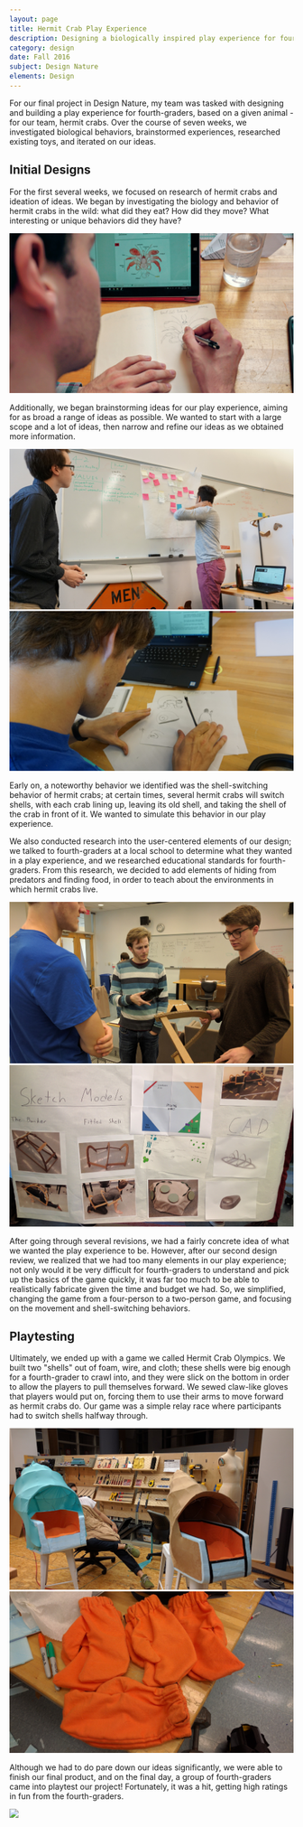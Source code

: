 ```yaml
---
layout: page
title: Hermit Crab Play Experience
description: Designing a biologically inspired play experience for fourth graders.
category: design
date: Fall 2016
subject: Design Nature
elements: Design
---
```


For our final project in Design Nature, my team was tasked with designing and building a play experience for fourth-graders, based on a given animal - for our team, hermit crabs. Over the course of seven weeks, we investigated biological behaviors, brainstormed experiences, researched existing toys, and iterated on our ideas.

## Initial Designs

For the first several weeks, we focused on research of hermit crabs and ideation of ideas. We began by investigating the biology and behavior of hermit crabs in the wild: what did they eat? How did they move? What interesting or unique behaviors did they have?

![](images/pic1.jpg)

Additionally, we began brainstorming ideas for our play experience, aiming for as broad a range of ideas as possible. We wanted to start with a large scope and a lot of ideas, then narrow and refine our ideas as we obtained more information.

<div class = "row uniform">
  <div class = "6u">
    <span class = "image fit">
      <img src="images/pic2.jpg">
    </span>
  </div>
  <div class = "6u">
    <span class = "image fit">
      <img src="images/pic3.jpg">
    </span>
  </div>
</div>

Early on, a noteworthy behavior we identified was the shell-switching behavior of hermit crabs; at certain times, several hermit crabs will switch shells, with each crab lining up, leaving its old shell, and taking the shell of the crab in front of it. We wanted to simulate this behavior in our play experience.

We also conducted research into the user-centered elements of our design; we talked to fourth-graders at a local school to determine what they wanted in a play experience, and we researched educational standards for fourth-graders. From this research, we decided to add elements of hiding from predators and finding food, in order to teach about the environments in which hermit crabs live.

<div class = "row uniform">
  <div class = "6u">
    <span class = "image fit">
      <img src="images/pic4.jpg">
    </span>
  </div>
  <div class = "6u">
    <span class = "image fit">
      <img src="images/pic5.jpg">
    </span>
  </div>
</div>

After going through several revisions, we had a fairly concrete idea of what we wanted the play experience to be. However, after our second design review, we realized that we had too many elements in our play experience; not only would it be very difficult for fourth-graders to understand and pick up the basics of the game quickly, it was far too much to be able to realistically fabricate given the time and budget we had. So, we simplified, changing the game from a four-person to a two-person game, and focusing on the movement and shell-switching behaviors.

## Playtesting

Ultimately, we ended up with a game we called Hermit Crab Olympics. We built two "shells" out of foam, wire, and cloth; these shells were big enough for a fourth-grader to crawl into, and they were slick on the bottom in order to allow the players to pull themselves forward. We sewed claw-like gloves that players would put on, forcing them to use their arms to move forward as hermit crabs do. Our game was a simple relay race where participants had to switch shells halfway through.

<div class = "row uniform">
  <div class = "6u">
    <span class = "image fit">
      <img src="images/pic6.jpg">
    </span>
  </div>
  <div class = "6u">
    <span class = "image fit">
      <img src="images/pic7.jpg">
    </span>
  </div>
</div>

Although we had to do pare down our ideas significantly, we were able to finish our final product, and on the final day, a group of fourth-graders came into playtest our project! Fortunately, it was a hit, getting high ratings in fun from the fourth-graders.

![](images/pic8.png)
